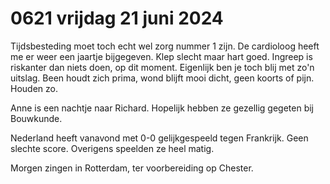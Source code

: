 # 0621 vrijdag 21 juni 2024
Tijdsbesteding moet toch echt wel zorg nummer 1 zijn. De cardioloog heeft me er weer een jaartje bijgegeven. Klep slecht maar hart goed. Ingreep is riskanter dan niets doen, op dit moment. Eigenlijk ben je toch blij met zo'n uitslag. Been houdt zich prima, wond blijft mooi dicht, geen koorts of pijn. Houden zo.

Anne is een nachtje naar Richard. Hopelijk hebben ze gezellig gegeten bij Bouwkunde. 

Nederland heeft vanavond met 0-0 gelijkgespeeld tegen Frankrijk. Geen slechte score. Overigens speelden ze heel matig.

Morgen zingen in Rotterdam, ter voorbereiding op Chester. 